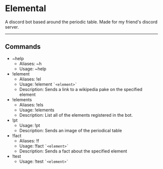 # Elemental
A discord bot based around the periodic table. Made for my friend's discord server.

---
## Commands

*	~help
	* Aliases: ~h
	* Usage: ~help
*	!element
	* Aliases: !el
	* Usage: !element `` `<element>` ``
	* Description: Sends a link to a wikipedia pake on the specified element
*	!elements
	* Aliases: !els
	* Usage: !elements
	* Description: List all of the elements registered in the bot.
*	!pt
	* Usage: !pt
	* Description: Sends an image of the periodical table
*	!fact
	* Aliases: !f
	* Usage: !fact `` `<element>` ``
	* Description: Sends a fact about the specified element
*	!test
	* Usage: !test `` `<element>` ``